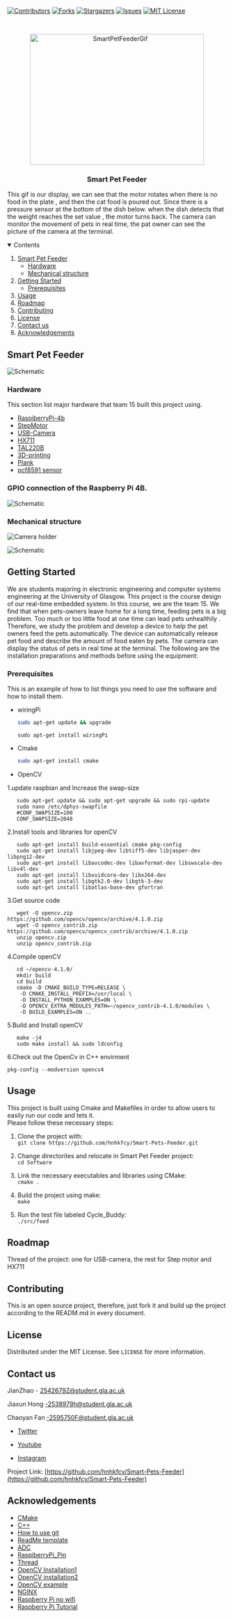 
[![Contributors][contributors-shield]][contributors-url]
[![Forks][forks-shield]][forks-url]
[![Stargazers][stars-shield]][stars-url]
[![Issues][issues-shield]][issues-url]
[![MIT License][license-shield]][license-url]



<!-- PROJECT LOGO -->
<br />
<p align="center">
  <a href="https://github.com/hnhkfcy/Smart-Pets-Feeder">
    <img src="Images/GIF_Animation.gif" alt="SmartPetFeederGif" width="400" height="300">
  </a>

  <h3 align="center">Smart Pet Feeder</h3>

  <p align="left">
    This gif is our display,  we can see that the motor rotates when there is no food in the plate , and then the cat food is poured out. Since there is a pressure sensor at the bottom of the dish below. when the dish detects that the weight reaches the set value , the motor turns back. The camera can monitor the movement of pets in real time, the pat owner can see the picture of the camera at the terminal.
    <br />


<!-- TABLE OF CONTENTS -->
<details open="open">
  <summary>Contents</summary>
  <ol>
    <li>
      <a href="#Smart-Pet-Feeder">Smart Pet Feeder</a>
      <ul>
        <li><a href="#Hardware">Hardware</a></li>
        <li><a href="#Mechanical-structure">Mechanical structure</a></li>
      </ul>
    </li>
    <li>
      <a href="#getting-started">Getting Started</a>
      <ul>
        <li><a href="#prerequisites">Prerequisites</a></li>
      </ul>
    </li>
    <li><a href="#usage">Usage</a></li>
    <li><a href="#roadmap">Roadmap</a></li>
    <li><a href="#contributing">Contributing</a></li>
    <li><a href="#license">License</a></li>
    <li><a href="#contact-us">Contact us</a></li>
    <li><a href="#acknowledgements">Acknowledgements</a></li>
  </ol>
</details>



<!-- ABOUT THE PROJECT -->
## Smart Pet Feeder

 ![Schematic](https://github.com/hnhkfcy/Smart-Pets-Feeder/blob/master/Schematics/Hardware_Schematic.png)




### Hardware

This section list  major hardware that team 15 built this project using. 
* [RaspiberryPi-4b](https://uk.rs-online.com/web/p/raspberry-pi/1822096/?gclid=Cj0KCQjwmcWDBhCOARIsALgJ2Qd6O_jaYRwutcGjO6Z8gKUe2f2h8pY3Nm23oHlLHghdNgyNjcCPtfkaAu29EALw_wcB&gclsrc=aw.ds)
* [StepMotor](https://www.mouser.co.uk/ProductDetail/Digilent/290-028?qs=2BBkhzTa%2F3DNnJbFjunbOw%3D%3D&mgh=1&vip=1&gclid=Cj0KCQjwmcWDBhCOARIsALgJ2QfzMtD2H3DoQ3uohFrVHCupWfeFwlW2XJY-3zUgsTIHqVt9wqRYIVAaAkdoEALw_wcB)
* [USB-Camera](https://thepihut.com/products/8mp-1080p-usb-camera-module-1-4-cmos-imx219-mini-uvc?variant=32111049310270&currency=GBP&utm_medium=product_sync&utm_source=google&utm_content=sag_organic&utm_campaign=sag_organic&gclid=Cj0KCQjwmcWDBhCOARIsALgJ2QczZxWO2GCtOTogRhd8Ozcjkz3XR-NHFeFaJuQIphNty8UBRW5rmcEaAtmgEALw_wcB)
*  [HX711](https://www.amazon.co.uk/Weighting-Half-bridge-Amplifier-Bathroom-Arduino/dp/B07FMN1DBN/ref=sr_1_1_sspa?adgrpid=52942215837&dchild=1&gclid=Cj0KCQjwmcWDBhCOARIsALgJ2QdWy6OXk4GOaqIlU1PSPwmuxa_hkNtX2Z8Hue4HIUpGyRnexFG7HVsaAi6dEALw_wcB&hvadid=259046162843&hvdev=c&hvlocphy=9046551&hvnetw=g&hvqmt=e&hvrand=16638470403446013995&hvtargid=kwd-327727690284&hydadcr=22925_1807003&keywords=hx711&qid=1618090787&sr=8-1-spons&psc=1&spLa=ZW5jcnlwdGVkUXVhbGlmaWVyPUEyT1U3VjUwOVUxSlRJJmVuY3J5cHRlZElkPUEwNDk3MjY2MlpNRzRMVFRIVE9XMiZlbmNyeXB0ZWRBZElkPUEwNzgyMjM1MTNDMVNDV0ZBOTE4TiZ3aWRnZXROYW1lPXNwX2F0ZiZhY3Rpb249Y2xpY2tSZWRpcmVjdCZkb05vdExvZ0NsaWNrPXRydWU=)
*  [TAL220B](https://www.sparkfun.com/products/14729)
*  [3D-printing](https://www.shapeways.com/business/3d-printing-services/?adgroup_id=120027049116&campaign_id=12607958069&gclid=Cj0KCQjwmcWDBhCOARIsALgJ2QcwmNZffgddThWcYH-9hcUdpckWtVPzAW5nqObyYgK9VBfsR2Dp1cQaAvbLEALw_wcB&target_id=kwd-685410368&utm_campaign=UK_3D-printing_Desktop_Exact&utm_content=509104377827&utm_medium=3D-printing&utm_source=adwords&utm_term=3d%20printing%20service)
* [Plank](https://www.amazon.co.uk/Clas-Ohlson-Whitewood-Warp-Resistant-Edge-Laminated/dp/B08B1R1Y3P/ref=asc_df_B08B1R1Y3P/?tag=googshopuk-21&linkCode=df0&hvadid=447163472133&hvpos=&hvnetw=g&hvrand=13141452539728557175&hvpone=&hvptwo=&hvqmt=&hvdev=c&hvdvcmdl=&hvlocint=&hvlocphy=9046551&hvtargid=pla-925355368073&psc=1&tag=&ref=&adgrpid=105563454404&hvpone=&hvptwo=&hvadid=447163472133&hvpos=&hvnetw=g&hvrand=13141452539728557175&hvqmt=&hvdev=c&hvdvcmdl=&hvlocint=&hvlocphy=9046551&hvtargid=pla-925355368073)
 * [pcf8591 sensor](https://www.amazon.co.uk/DollaTek-Converter-PCF8591-Arduino-Raspberry/dp/B07DJ4NVRK/ref=sr_1_1?adgrpid=58791213812&dchild=1&gclid=Cj0KCQjwmcWDBhCOARIsALgJ2QdiLRovIqvJ_iHGzLyyhBKP2hwZqBEaIlkbFK25FobLYKo6sSYwrYcaAgBMEALw_wcB&hvadid=259047910301&hvdev=c&hvlocphy=9046551&hvnetw=g&hvqmt=e&hvrand=10882352435376445668&hvtargid=kwd-295662067656&hydadcr=22927_1807007&keywords=pcf8591&qid=1618090900&s=electronics&sr=1-1)

 ### GPIO connection of the Raspberry Pi 4B.
  ![Schematic](https://github.com/hnhkfcy/Smart-Pets-Feeder/blob/master/Schematics/GPIO_Connections.png)
 
 ### Mechanical structure
 ![Camera holder](![Schematic](https://github.com/hnhkfcy/Smart-Pets-Feeder/blob/master/Mechanical%20Structure/rpi_camera_mount.stl))
 
  ![Schematic](https://github.com/hnhkfcy/Smart-Pets-Feeder/blob/master/Schematics/Rough_drawing.png)

<!-- GETTING STARTED -->
## Getting Started

We are students majoring in electronic engineering and computer systems engineering at the University of Glasgow. This project is the course design of our real-time embedded system. In this course, we are the team 15.  We find that when pets-owners leave home for a long time, feeding pets is a big problem. Too much or too little food at one time can lead pets unhealthily . Therefore, we study the problem and develop a device to help the pet owners feed the pets automatically. The device can automatically release pet food and describe the amount of food eaten by pets. The camera can display the status of pets in real time at the terminal. The following are the installation preparations and methods before using the equipment:

### Prerequisites

This is an example of how to list things you need to use the software and how to install them.
* wiringPi
  ```sh
  sudo apt-get update && upgrade
  ```
  ```
  sudo apt-get install wiringPi
  ```
* Cmake
  ```sh
  sudo apt-get install cmake 
  ```
 
* OpenCV

1.update raspbian and Increase the swap-size

```
   sudo apt-get update && sudo apt-get upgrade && sudo rpi-update
   sudo nano /etc/dphys-swapfile
   #CONF_SWAPSIZE=100
   CONF_SWAPSIZE=2048

```
 2.Install tools and libraries for openCV

```
   sudo apt-get install build-essential cmake pkg-config
   sudo apt-get install libjpeg-dev libtiff5-dev libjasper-dev libpng12-dev
   sudo apt-get install libavcodec-dev libavformat-dev libswscale-dev libv4l-dev
   sudo apt-get install libxvidcore-dev libx264-dev
   sudo apt-get install libgtk2.0-dev libgtk-3-dev
   sudo apt-get install libatlas-base-dev gfortran

```

3.Get source code

```
   wget -O opencv.zip https://github.com/opencv/opencv/archive/4.1.0.zip
   wget -O opencv_contrib.zip https://github.com/opencv/opencv_contrib/archive/4.1.0.zip
   unzip opencv.zip
   unzip opencv_contrib.zip

```

4.Compile openCV

```
   cd ~/opencv-4.1.0/
   mkdir build
   cd build
   cmake -D CMAKE_BUILD_TYPE=RELEASE \
    -D CMAKE_INSTALL_PREFIX=/usr/local \
    -D INSTALL_PYTHON_EXAMPLES=ON \
    -D OPENCV_EXTRA_MODULES_PATH=~/opencv_contrib-4.1.0/modules \
    -D BUILD_EXAMPLES=ON ..

```

5.Build and Install openCV

```
   make -j4
   sudo make install && sudo ldconfig
   ```
 6.Check out the OpenCv in C++ envirment
   ```
 pkg-config --modversion opencv4 
 ```

<!-- USAGE EXAMPLES -->
## Usage

This project is built using Cmake and Makefiles in order to allow users to easily run our code and tets it.  
Please follow these necessary steps:  

1.  Clone the project with:  
    `git clone https://github.com/hnhkfcy/Smart-Pets-Feeder.git`  
    
2.  Change directorites and relocate in Smart Pet Feeder project:  
    `cd Software`  
    
3.  Link the necessary executables and libraries using CMake:  
    `cmake .`  
    
4.  Build the project using make:  
    `make`  
    
5.  Run the test file labeled Cycle_Buddy:  
    `./src/feed`

<!-- ROADMAP -->
## Roadmap

Thread of the project: one for USB-camera, the rest for Step motor and HX711 

<!-- CONTRIBUTING -->
## Contributing

This is an open source project, therefore, just fork it and build up the project according to the READM.md in every document.



<!-- LICENSE -->
## License

Distributed under the MIT License. See `LICENSE` for more information.



<!-- CONTACT -->
## Contact us

JianZhao - 2542679Z@student.gla.ac.uk

Jiaxun Hong -2538979h@student.gla.ac.uk

Chaoyan Fan -2595750F@student.gla.ac.uk

* [Twitter](https://twitter.com/jianzha47918304) 

* [Youtube](https://www.youtube.com/watch?v=cMlTJh96JMU) 

* [Instagram](https://www.instagram.com/glasgowteam15/) 


Project Link: [https://github.com/hnhkfcy/Smart-Pets-Feeder](https://github.com/hnhkfcy/Smart-Pets-Feeder)



<!-- ACKNOWLEDGEMENTS -->
## Acknowledgements
* [CMake](https://cmake.org/cmake/help/latest/guide/tutorial/index.html#a-basic-starting-point-step-1)
* [C++](https://www.youtube.com/watch?v=pp9xVskBMrg&list=PLE74iD3mMaPl4OKpqWkMmk0NbqO2s7KEP)
* [How to use git](https://blog.csdn.net/zamamiro/article/details/70172900)
* [ReadMe template](https://github.com/othneildrew/Best-README-Template)
* [ADC](https://github.com/berndporr/wiringPi/tree/main/wiringPi)
* [RaspiberryPi_Pin](https://pinout.xyz/pinout/i2c#)
* [Thread](https://github.com/berndporr/cppThread/blob/master/CppThread.h)
* [OpenCV Installation1](https://blog.csdn.net/weixin_43287964/article/details/101696036?depth_1-utm_source=distribute.pc_relevant.none-task&utm_source=distribute.pc_relevant.none-task)
* [OpenCV installation2](https://qengineering.eu/install-opencv-4.4-on-raspberry-pi-4.html)
* [OpenCV example](https://blog.csdn.net/shuoyueqishilove/article/details/80686143)
* [NGINX](https://www.raspberrypi.org/documentation/remote-access/web-server/nginx.md)
* [Raspberry Pi no wifi](https://blog.csdn.net/seanblog/article/details/110204579?utm_medium=distribute.pc_relevant.none-task-blog-baidujs_title-2&spm=1001.2101.3001.4242)
* [Raspberry Pi Tutorial](https://wiki.dfrobot.com.cn/%E6%A0%91%E8%8E%93%E6%B4%BE4B_DFR0619_DFR0618_DFR0697_WIKI)





<!-- MARKDOWN LINKS & IMAGES -->
<!-- https://www.markdownguide.org/basic-syntax/#reference-style-links -->
[contributors-shield]: https://img.shields.io/badge/CONTRIBUTORS-3-green
[contributors-url]: https://github.com/hnhkfcy/Smart-Pets-Feeder/graphs/contributors
[forks-shield]: https://img.shields.io/badge/FORKS-4-blue
[forks-url]: https://github.com/zj736893657/Smart-Pets-Feeder/network/members
[stars-shield]: https://img.shields.io/badge/STARS-8-red
[stars-url]: https://github.com/hnhkfcy/Smart-Pets-Feeder/stargazers
[issues-shield]: https://img.shields.io/badge/ISSUES-3-yellow
[issues-url]: https://github.com/hnhkfcy/Smart-Pets-Feeder/issues
[license-shield]: https://img.shields.io/badge/LICENSE-MIT-green
[license-url]: https://github.com/hnhkfcy/Smart-Pets-Feeder/blob/master/LICENSE
[product-screenshot]: images/screenshot.png
